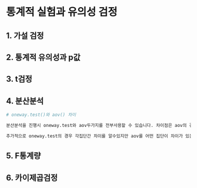 # 통계적 실험과 유의성 검정



## 1. 가설 검정



## 2. 통계적 유의성과 p값



## 3. t검정



## 4. 분산분석

```python
# oneway.test()와 aov() 차이

분산분석을 진행시 oneway.test와 aov두가지를 전부사용할 수 있습니다. 차이점은 aov의 경우 등분산을 가정하고 분석을 진행하며 oneway.test는 등분산 이분산을 var옵션으로 지정할 수 있습니다. 그러나 애초에 분산분석은 등분산을 가정하며 통계분석에선 분석자료를 기초로 다음단계의 분석을 진행하는 경우가 생깁니다. oneway.test의 경우 다음단계로 분석이 불가능하나 aov는 가능합니다.

추가적으로 oneway.test의 경우 각집단간 차이를 알수있지만 aov를 어떤 집단이 차이가 있는가를 알수가 없습니다. 따라서 집단 각각의 차이를 알고 싶으면 oneway.test를 사용하면 됩니다!
```



## 5. F통계량



## 6. 카이제곱검정